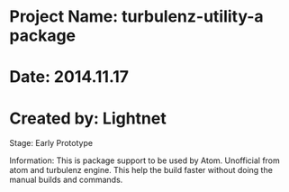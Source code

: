 
# Project Name: turbulenz-utility-a package
# Date: 2014.11.17
# Created by: Lightnet

Stage: Early Prototype

Information: This is package support to be used by Atom. Unofficial from atom
and turbulenz engine. This help the build faster without doing the manual 
builds and commands.






